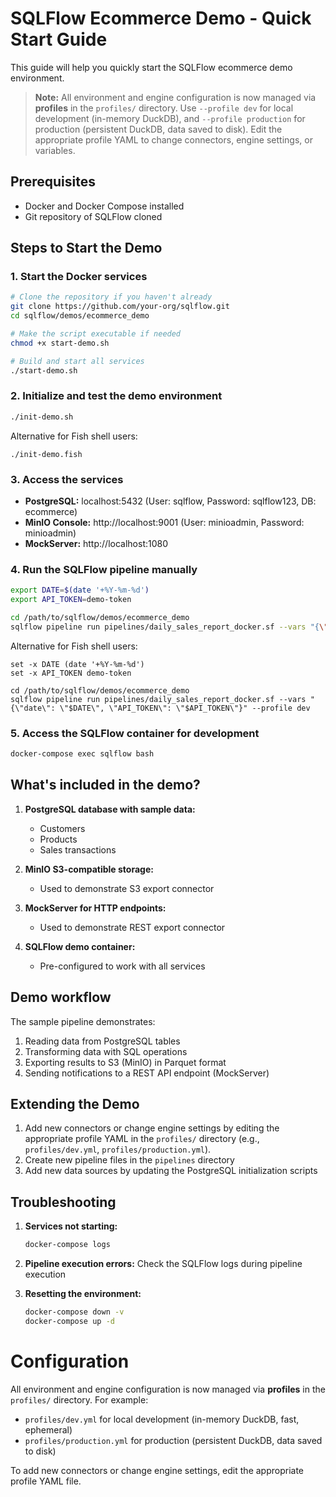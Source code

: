 # SQLFlow Ecommerce Demo - Quick Start Guide

This guide will help you quickly start the SQLFlow ecommerce demo environment.

> **Note:** All environment and engine configuration is now managed via **profiles** in the `profiles/` directory. Use `--profile dev` for local development (in-memory DuckDB), and `--profile production` for production (persistent DuckDB, data saved to disk). Edit the appropriate profile YAML to change connectors, engine settings, or variables.

## Prerequisites

- Docker and Docker Compose installed
- Git repository of SQLFlow cloned

## Steps to Start the Demo

### 1. Start the Docker services

```bash
# Clone the repository if you haven't already
git clone https://github.com/your-org/sqlflow.git
cd sqlflow/demos/ecommerce_demo

# Make the script executable if needed
chmod +x start-demo.sh

# Build and start all services
./start-demo.sh
```

### 2. Initialize and test the demo environment

```bash
./init-demo.sh
```

Alternative for Fish shell users:
```fish
./init-demo.fish
```

### 3. Access the services

- **PostgreSQL:** localhost:5432 (User: sqlflow, Password: sqlflow123, DB: ecommerce)
- **MinIO Console:** http://localhost:9001 (User: minioadmin, Password: minioadmin)
- **MockServer:** http://localhost:1080

### 4. Run the SQLFlow pipeline manually

```bash
export DATE=$(date '+%Y-%m-%d')
export API_TOKEN=demo-token

cd /path/to/sqlflow/demos/ecommerce_demo
sqlflow pipeline run pipelines/daily_sales_report_docker.sf --vars "{\"date\": \"$DATE\", \"API_TOKEN\": \"$API_TOKEN\"}" --profile dev
```

Alternative for Fish shell users:
```fish
set -x DATE (date '+%Y-%m-%d')
set -x API_TOKEN demo-token

cd /path/to/sqlflow/demos/ecommerce_demo
sqlflow pipeline run pipelines/daily_sales_report_docker.sf --vars "{\"date\": \"$DATE\", \"API_TOKEN\": \"$API_TOKEN\"}" --profile dev
```

### 5. Access the SQLFlow container for development

```bash
docker-compose exec sqlflow bash
```

## What's included in the demo?

1. **PostgreSQL database with sample data:**
   - Customers
   - Products
   - Sales transactions

2. **MinIO S3-compatible storage:**
   - Used to demonstrate S3 export connector

3. **MockServer for HTTP endpoints:**
   - Used to demonstrate REST export connector

4. **SQLFlow demo container:**
   - Pre-configured to work with all services

## Demo workflow

The sample pipeline demonstrates:

1. Reading data from PostgreSQL tables
2. Transforming data with SQL operations
3. Exporting results to S3 (MinIO) in Parquet format
4. Sending notifications to a REST API endpoint (MockServer)

## Extending the Demo

1. Add new connectors or change engine settings by editing the appropriate profile YAML in the `profiles/` directory (e.g., `profiles/dev.yml`, `profiles/production.yml`).
2. Create new pipeline files in the `pipelines` directory
3. Add new data sources by updating the PostgreSQL initialization scripts

## Troubleshooting

1. **Services not starting:**
   ```bash
   docker-compose logs
   ```

2. **Pipeline execution errors:**
   Check the SQLFlow logs during pipeline execution

3. **Resetting the environment:**
   ```bash
   docker-compose down -v
   docker-compose up -d
   ```

# Configuration

All environment and engine configuration is now managed via **profiles** in the `profiles/` directory. For example:

- `profiles/dev.yml` for local development (in-memory DuckDB, fast, ephemeral)
- `profiles/production.yml` for production (persistent DuckDB, data saved to disk)

To add new connectors or change engine settings, edit the appropriate profile YAML file.
